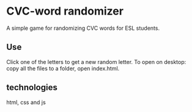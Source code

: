 # CVC-word randomizer

A simple game for randomizing CVC words for ESL students.

## Use
Click one of the letters to get a new random letter.
To open on desktop: copy all the files to a folder, open index.html.

## technologies
html, css and js